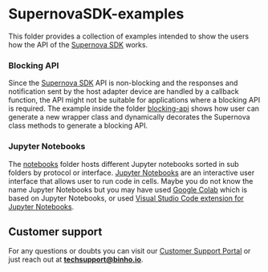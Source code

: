 # SupernovaSDK-examples

This folder provides a collection of examples intended to show the users how the API of the [Supernova SDK](https://pypi.org/project/binhosupernova/) works.

### Blocking API

Since the [Supernova SDK](https://pypi.org/project/binhosupernova/) API is non-blocking and the responses and notification sent by the host adapter device are handled by a callback function, the API might not be suitable for applications where a blocking API is required. The example inside the folder [blocking-api](./blocking-api/) shows how user can generate a new wrapper class and dynamically decorates the Supernova class methods to generate a blocking API.

### Jupyter Notebooks

The [notebooks](./notebooks/) folder hosts different Jupyter notebooks sorted in sub folders by protocol or interface. [Jupyter Notebooks](https://jupyter.org/) are an interactive user interface that allows user to run code in cells. Maybe you do not know the name Jupyter Notebooks but you may have used [Google Colab](https://colab.google/) which is based on Jupyter Notebooks, or used [Visual Studio Code extension for Jupyter Notebooks](https://code.visualstudio.com/docs/datascience/jupyter-notebooks).

## Customer support

For any questions or doubts you can visit our [Customer Support Portal](https://support.binho.io/) or just reach out at **techsupport@binho.io**.